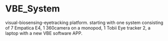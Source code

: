 # VBE_System
visual-biosensing-eyetracking platform.
starting with one system consisting of 7 Empatica E4, 1 360camera on a monopod, 1 Tobii Eye tracker 2, a laptop with a new VBE software APP.
